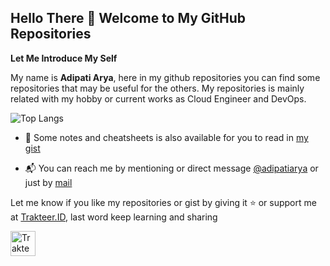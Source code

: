 ## Hello There 👋 Welcome to My GitHub Repositories

**Let Me Introduce My Self**

My name is **Adipati Arya**, here in my github repositories you can find some repositories that may be useful for the others. My repositories is mainly related with my hobby or current works as Cloud Engineer and DevOps.

![Top Langs](https://github-readme-stats.vercel.app/api/top-langs/?username=adipatiarya&layout=compact)

- 📙 Some notes and cheatsheets is also available for you to read in [my gist](https://gist.github.com/adipatiarya)

- 📬 You can reach me by mentioning or direct message [@adipatiarya](https://twitter.com/dimaskiddo) or just by [mail](mailto:aryaadipati2@gmail.com)

Let me know if you like my repositories or gist by giving it ⭐️ or support me at [Trakteer.ID](https://trakteer.id/dimaskiddo/tip), last word keep learning and sharing

<a href="https://trakteer.id/dimaskiddo/tip" target="_blank"><img id="wse-buttons-preview" src="https://cdn.trakteer.id/images/embed/trbtn-red-6.png" height="40" style="border: 0px; height: 40px;" alt="Trakteer Saya"></a>
